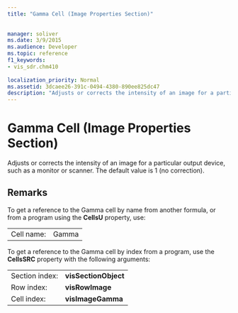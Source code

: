 ```yaml
---
title: "Gamma Cell (Image Properties Section)"
 
 
manager: soliver
ms.date: 3/9/2015
ms.audience: Developer
ms.topic: reference
f1_keywords:
- vis_sdr.chm410
 
localization_priority: Normal
ms.assetid: 3dcaee26-391c-0494-4380-890ee825dc47
description: "Adjusts or corrects the intensity of an image for a particular output device, such as a monitor or scanner. The default value is 1 (no correction)."
---
```


# Gamma Cell (Image Properties Section)

Adjusts or corrects the intensity of an image for a particular output device, such as a monitor or scanner. The default value is 1 (no correction).
  
## Remarks

To get a reference to the Gamma cell by name from another formula, or from a program using the **CellsU** property, use: 
  
|||
|:-----|:-----|
| Cell name:  <br/> | Gamma  <br/> |
   
To get a reference to the Gamma cell by index from a program, use the **CellsSRC** property with the following arguments: 
  
|||
|:-----|:-----|
| Section index:  <br/> |**visSectionObject** <br/> |
| Row index:  <br/> |**visRowImage** <br/> |
| Cell index:  <br/> |**visImageGamma** <br/> |
   

